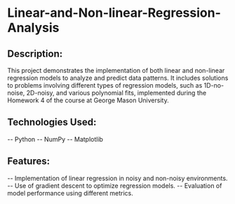 # Linear-and-Non-linear-Regression-Analysis

## Description:
This project demonstrates the implementation of both linear and non-linear regression models to analyze and predict data patterns. It includes solutions to problems involving different types of regression models, such as 1D-no-noise, 2D-noisy, and various polynomial fits, implemented during the Homework 4 of the course at George Mason University.

## Technologies Used:
-- Python
-- NumPy
-- Matplotlib

## Features:
-- Implementation of linear regression in noisy and non-noisy environments.
-- Use of gradient descent to optimize regression models.
-- Evaluation of model performance using different metrics.
